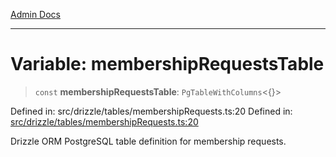 [Admin Docs](/)

***

# Variable: membershipRequestsTable

> `const` **membershipRequestsTable**: `PgTableWithColumns`\<\{\}\>

Defined in: src/drizzle/tables/membershipRequests.ts:20
Defined in: [src/drizzle/tables/membershipRequests.ts:20](https://github.com/hustlernik/talawa-api/blob/6321c91e956d2ee44b2bb9c22c1b40aa4687c9c2/src/drizzle/tables/membershipRequests.ts#L20)

Drizzle ORM PostgreSQL table definition for membership requests.
